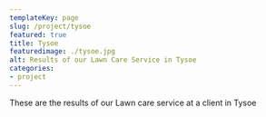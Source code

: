 ```yaml
---
templateKey: page
slug: /project/tysoe
featured: true
title: Tysoe
featuredimage: ./tysoe.jpg
alt: Results of our Lawn Care Service in Tysoe
categories:
- project
---
```

These are the results of our Lawn care service at a client in Tysoe



